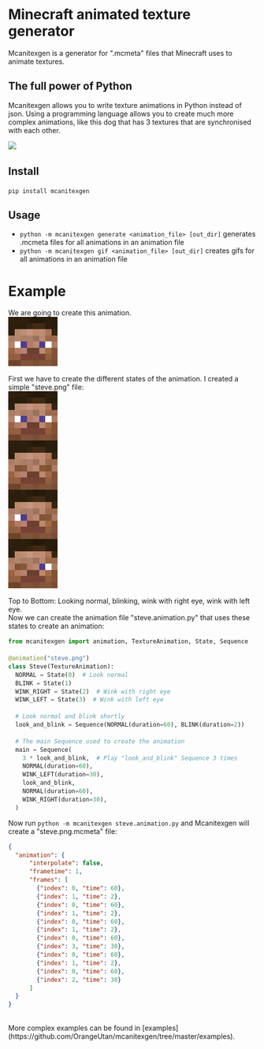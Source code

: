 # Minecraft animated texture generator
Mcanitexgen is a generator for ".mcmeta" files that Minecraft uses to animate textures.<br>

## The full power of Python
Mcanitexgen allows you to write texture animations in Python instead of json. Using a programming language allows you to create much more complex animations, like this dog that has 3 textures that are synchronised with each other.

<img src="examples/dog/dog.gif" width="400" style="image-rendering: pixelated; image-rendering: -moz-crisp-edges; image-rendering: crisp-edges;"/>

## Install
`pip install mcanitexgen`

## Usage
- `python -m mcanitexgen generate <animation_file> [out_dir]` generates .mcmeta files for all animations in an animation file
- `python -m mcanitexgen gif <animation_file> [out_dir]` creates gifs for all animations in an animation file

# Example
We are going to create this animation.<br>
<img src="examples/steve/steve.gif" width="100" style="image-rendering: pixelated; image-rendering: -moz-crisp-edges; image-rendering: crisp-edges;"/>


First we have to create the different states of the animation.
I created a simple "steve.png" file:<br>
<img src="examples/steve/steve.png" width="100" style="image-rendering: pixelated; image-rendering: -moz-crisp-edges; image-rendering: crisp-edges;"/>

Top to Bottom: Looking normal, blinking, wink with right eye, wink with left eye.<br>
Now we can create the animation file "steve.animation.py" that uses these states to create an animation:<br>
```python
from mcanitexgen import animation, TextureAnimation, State, Sequence

@animation("steve.png")
class Steve(TextureAnimation):
  NORMAL = State(0)  # Look normal
  BLINK = State(1)
  WINK_RIGHT = State(2)  # Wink with right eye
  WINK_LEFT = State(3)  # Wink with left eye

  # Look normal and blink shortly
  look_and_blink = Sequence(NORMAL(duration=60), BLINK(duration=2))

  # The main Sequence used to create the animation
  main = Sequence(
    3 * look_and_blink,  # Play "look_and_blink" Sequence 3 times
    NORMAL(duration=60),
    WINK_LEFT(duration=30),
    look_and_blink,
    NORMAL(duration=60),
    WINK_RIGHT(duration=30),
  )
```

Now run `python -m mcanitexgen steve.animation.py` and Mcanitexgen will create a "steve.png.mcmeta" file:
```json
{
  "animation": {
      "interpolate": false,
      "frametime": 1,
      "frames": [
        {"index": 0, "time": 60},
        {"index": 1, "time": 2},
        {"index": 0, "time": 60},
        {"index": 1, "time": 2},
        {"index": 0, "time": 60},
        {"index": 1, "time": 2},
        {"index": 0, "time": 60},
        {"index": 3, "time": 30},
        {"index": 0, "time": 60},
        {"index": 1, "time": 2},
        {"index": 0, "time": 60},
        {"index": 2, "time": 30}
      ]
  }
}
```
<br>
More complex examples can be found in [examples](https://github.com/OrangeUtan/mcanitexgen/tree/master/examples).
